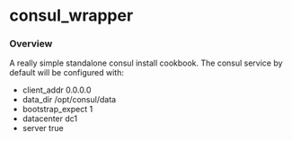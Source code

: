 # consul_wrapper

### Overview

A really simple standalone consul install cookbook. The consul service by default will be configured with:
 * client_addr 0.0.0.0
 * data_dir /opt/consul/data
 * bootstrap_expect 1
 * datacenter dc1
 * server true
